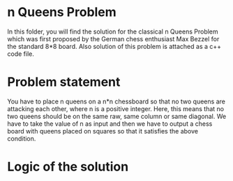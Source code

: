 # n Queens Problem 

In this folder, you will find the solution for the classical n Queens Problem which was first proposed by the German chess enthusiast Max Bezzel for the standard 8*8 board.
Also solution of this problem is attached as a c++ code file.

# Problem statement 

You have to place n queens on a n*n chessboard so that no two queens are attacking each other, where n is a positive integer.
Here, this means that no two queens should be on the same raw, same column or same diagonal.
We have to take the value of n as input and then we have to output a chess board with queens placed on squares so that it satisfies the above condition.

# Logic of the solution

